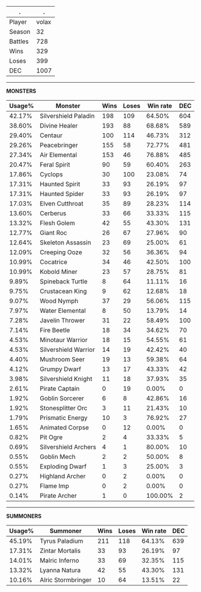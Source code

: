 .|.
|-|-
Player|volax
Season|32
Battles|728
Wins|329
Loses|399
DEC|1007

---
**MONSTERS**

Usage%|Monster|Wins|Loses|Win rate|DEC|
-|-|-|-|-|-|
42.17%|Silvershield Paladin|198|109|64.50%|604|
38.60%|Divine Healer|193|88|68.68%|589|
29.40%|Centaur|100|114|46.73%|312|
29.26%|Peacebringer|155|58|72.77%|481|
27.34%|Air Elemental|153|46|76.88%|485|
20.47%|Feral Spirit|90|59|60.40%|263|
17.86%|Cyclops|30|100|23.08%|74|
17.31%|Haunted Spirit|33|93|26.19%|97|
17.31%|Haunted Spider|33|93|26.19%|97|
17.03%|Elven Cutthroat|35|89|28.23%|114|
13.60%|Cerberus|33|66|33.33%|115|
13.32%|Flesh Golem|42|55|43.30%|131|
12.77%|Giant Roc|26|67|27.96%|90|
12.64%|Skeleton Assassin|23|69|25.00%|61|
12.09%|Creeping Ooze|32|56|36.36%|94|
10.99%|Cocatrice|34|46|42.50%|100|
10.99%|Kobold Miner|23|57|28.75%|81|
9.89%|Spineback Turtle|8|64|11.11%|16|
9.75%|Crustacean King|9|62|12.68%|18|
9.07%|Wood Nymph|37|29|56.06%|115|
7.97%|Water Elemental|8|50|13.79%|14|
7.28%|Javelin Thrower|31|22|58.49%|100|
7.14%|Fire Beetle|18|34|34.62%|70|
4.53%|Minotaur Warrior|18|15|54.55%|61|
4.53%|Silvershield Warrior|14|19|42.42%|40|
4.40%|Mushroom Seer|19|13|59.38%|64|
4.12%|Grumpy Dwarf|13|17|43.33%|42|
3.98%|Silvershield Knight|11|18|37.93%|35|
2.61%|Pirate Captain|0|19|0.00%|0|
1.92%|Goblin Sorcerer|6|8|42.86%|16|
1.92%|Stonesplitter Orc|3|11|21.43%|10|
1.79%|Prismatic Energy|10|3|76.92%|27|
1.65%|Animated Corpse|0|12|0.00%|0|
0.82%|Pit Ogre|2|4|33.33%|5|
0.69%|Silvershield Archers|4|1|80.00%|10|
0.55%|Goblin Mech|2|2|50.00%|8|
0.55%|Exploding Dwarf|1|3|25.00%|3|
0.27%|Highland Archer|0|2|0.00%|0|
0.27%|Flame Imp|0|2|0.00%|0|
0.14%|Pirate Archer|1|0|100.00%|2|

---
**SUMMONERS**

Usage%|Summoner|Wins|Loses|Win rate|DEC|
-|-|-|-|-|-|
45.19%|Tyrus Paladium|211|118|64.13%|639|
17.31%|Zintar Mortalis|33|93|26.19%|97|
14.01%|Malric Inferno|33|69|32.35%|115|
13.32%|Lyanna Natura|42|55|43.30%|131|
10.16%|Alric Stormbringer|10|64|13.51%|22|
